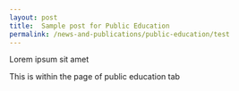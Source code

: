 ```yaml
---
layout: post
title:  Sample post for Public Education
permalink: /news-and-publications/public-education/test
---
```

Lorem ipsum sit amet


<div><span class="TEST" style="Font-color:Red;"> This is within the page of public education tab </span> </div>

